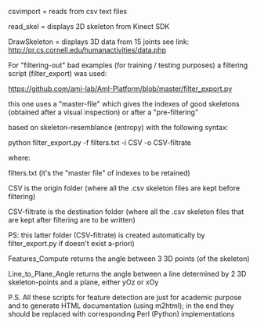 csvimport 	= reads from csv text files

read_skel 	= displays 2D skeleton from Kinect SDK

DrawSkeleton 	= displays 3D data from 15 joints see link: http://pr.cs.cornell.edu/humanactivities/data.php

For "filtering-out" bad examples (for training / testing purposes) a  filtering script (filter_export) was used:

https://github.com/ami-lab/AmI-Platform/blob/master/filter_export.py
 
 this one uses a "master-file" which gives the indexes of good skeletons (obtained after a visual inspection) or after a "pre-filtering" 
 
based  on skeleton-resemblance (entropy) with the following syntax:
  
python filter_export.py -f filters.txt -i CSV -o CSV-filtrate
  
where:
  
filters.txt (it's the  "master file" of indexes to be retained)
  
CSV is the origin folder (where all the .csv skeleton files are kept before filtering) 
  
CSV-filtrate is the destination folder (where all the .csv skeleton files that are kept after filtering are to be written) 

PS: this latter folder (CSV-filtrate) is created automatically by filter_export.py if doesn't exist a-priori)
 
Features_Compute returns the angle between 3 3D points (of the skeleton)

Line_to_Plane_Angle returns the angle between a line determined by 2 3D skeleton-points and a plane, either yOz or xOy

P.S. All these  scripts for feature detection are just for academic purpose and to generate HTML 
documentation (using m2html); in the end they should be replaced with corresponding Perl (Python) implementations
